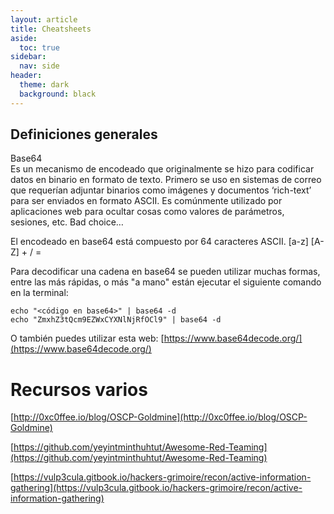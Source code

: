 ```yaml
---
layout: article
title: Cheatsheets
aside:
  toc: true
sidebar:
  nav: side
header:
  theme: dark
  background: black
---
```



<h2>Definiciones generales</h2>

<div class="grid">
  <div class="cell cell--20 cell--lg-20 content" id="custom-table-header">Base64</div>
</div>
Es un mecanismo de encodeado que originalmente se hizo para codificar datos en binario en formato de texto. Primero se uso en sistemas de correo que requerían adjuntar binarios como imágenes y documentos ‘rich-text’ para ser enviados en formato ASCII.
Es comúnmente utilizado por aplicaciones web para ocultar cosas como valores de parámetros, sesiones, etc. Bad choice…

El encodeado en base64 está compuesto por 64 caracteres ASCII.     [a-z] [A-Z] + / =

Para decodificar una cadena en base64 se pueden utilizar muchas formas, entre las más rápidas, o más "a mano" están ejecutar el siguiente comando en la terminal:

~~~
echo "<código en base64>" | base64 -d
echo "ZmxhZ3tQcm9EZWxCYXNlNjRfOCl9" | base64 -d
~~~

O también puedes utilizar esta web:
[https://www.base64decode.org/](https://www.base64decode.org/)



<h1>Recursos varios</h1>

[http://0xc0ffee.io/blog/OSCP-Goldmine](http://0xc0ffee.io/blog/OSCP-Goldmine)

[https://github.com/yeyintminthuhtut/Awesome-Red-Teaming](https://github.com/yeyintminthuhtut/Awesome-Red-Teaming)

[https://vulp3cula.gitbook.io/hackers-grimoire/recon/active-information-gathering](https://vulp3cula.gitbook.io/hackers-grimoire/recon/active-information-gathering)

